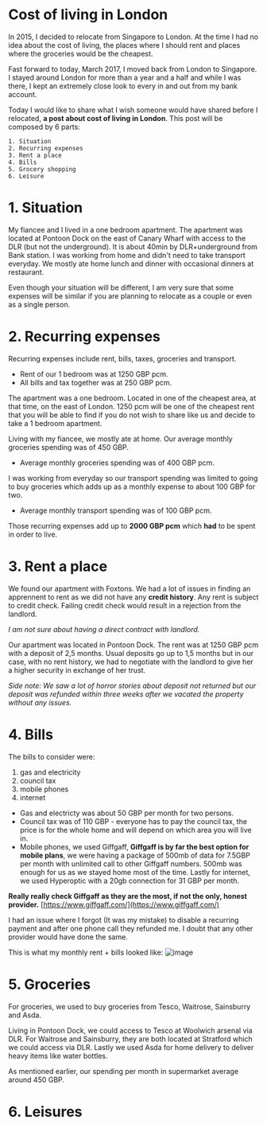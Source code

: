 # Cost of living in London

In 2015, I decided to relocate from Singapore to London. At the time I had no idea about the cost of living, the places where I should rent and places where the groceries would be the cheapest. 

Fast forward to today, March 2017, I moved back from London to Singapore. I stayed around London for more than a year and a half and while I was there, I kept an extremely close look to every in and out from my bank account. 

Today I would like to share what I wish someone would have shared before I relocated, __a post about cost of living in London__. This post will be composed by 6 parts:

```
1. Situation
2. Recurring expenses
3. Rent a place
4. Bills
5. Grocery shopping
6. Leisure
```

# 1. Situation

My fiancee and I lived in a one bedroom apartment. The apartment was located at Pontoon Dock on the east of Canary Wharf with access to the DLR (but not the underground). It is about 40min by DLR+underground from Bank station.
I was working from home and didn't need to take transport everyday.
We mostly ate home lunch and dinner with occasional dinners at restaurant.

Even though your situation will be different, I am very sure that some expenses will be similar if you are planning to relocate as a couple or even as a single person.

# 2. Recurring expenses

Recurring expenses include rent, bills, taxes, groceries and transport.

- Rent of our 1 bedroom was at 1250 GBP pcm.
- All bills and tax together was at 250 GBP pcm.

The apartment was a one bedroom. Located in one of the cheapest area, at that time, on the east of London. 1250 pcm will be one of the cheapest rent that you will be able to find if you do not wish to share like us and decide to take a 1 bedroom apartment.

Living with my fiancee, we mostly ate at home. Our average monthly groceries spending was of 450 GBP. 

- Average monthly groceries spending was of 400 GBP pcm.

I was working from everyday so our transport spending was limited to going to buy groceries which adds up as a monthly expense to about 100 GBP for two. 

- Average monthly transport spending was of 100 GBP pcm.

Those recurring expenses add up to __2000 GBP pcm__ which __had__ to be spent in order to live.

# 3. Rent a place

We found our apartment with Foxtons. We had a lot of issues in finding an apprennent to rent as we did not have any __credit history__. Any rent is subject to credit check. Failing credit check would result in a rejection from the landlord.

_I am not sure about having a direct contract with landlord._

Our apartment was located in Pontoon Dock. The rent was at 1250 GBP pcm with a deposit of 2,5 months. Usual deposits go up to 1,5 months but in our case, with no rent history, we had to negotiate with the landlord to give her a higher security in exchange of her trust.

_Side note: We saw a lot of horror stories about deposit not returned but our deposit was refunded within three weeks after we vacated the property without any issues._

# 4. Bills

The bills to consider were: 

 1. gas and electricity
 2. council tax
 3. mobile phones
 4. internet

 - Gas and electricty was about 50 GBP per month for two persons. 
 - Council tax was of 110 GBP - everyone has to pay the council tax, the price is for the whole home and will depend on which area you will live in.
 - Mobile phones, we used Giffgaff, __Giffgaff is by far the best option for mobile plans__, we were having a package of 500mb of data for 7.5GBP per month with unlimited call to other Giffgaff numbers. 500mb was enough for us as we stayed home most of the time.
Lastly for internet, we used Hyperoptic with a 20gb connection for 31 GBP per month.

__Really really check Giffgaff as they are the most, if not the only, honest provider.__
[https://www.giffgaff.com/](https://www.giffgaff.com/)

I had an issue where I forgot (It was my mistake) to disable a recurring payment and after one phone call they refunded me. I doubt that any other provider would have done the same.

This is what my monthly rent + bills looked like:
![image](image)

# 5. Groceries

For groceries, we used to buy groceries from Tesco, Waitrose, Sainsburry and Asda.

Living in Pontoon Dock, we could access to Tesco at Woolwich arsenal via DLR.
For Waitrose and Sainsburry, they are both located at Stratford which we could access via DLR. Lastly we used Asda for home delivery to deliver heavy items like water bottles.

As mentioned earlier, our spending per month in supermarket average around 450 GBP.

# 6. Leisures
